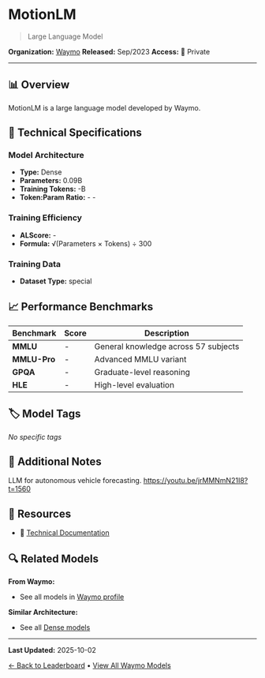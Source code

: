 # MotionLM

> Large Language Model

**Organization:** [Waymo](../../labs/waymo.md)
**Released:** Sep/2023
**Access:** 🔴 Private

---

## 📊 Overview

MotionLM is a large language model developed by Waymo.

## 🔧 Technical Specifications

### Model Architecture
- **Type:** Dense
- **Parameters:** 0.09B
- **Training Tokens:** -B
- **Token:Param Ratio:** - -

### Training Efficiency
- **ALScore:** -
- **Formula:** √(Parameters × Tokens) ÷ 300

### Training Data
- **Dataset Type:** special

## 📈 Performance Benchmarks

| Benchmark | Score | Description |
|-----------|-------|-------------|
| **MMLU** | - | General knowledge across 57 subjects |
| **MMLU-Pro** | - | Advanced MMLU variant |
| **GPQA** | - | Graduate-level reasoning |
| **HLE** | - | High-level evaluation |

## 🏷️ Model Tags

_No specific tags_

## 📝 Additional Notes

LLM for autonomous vehicle forecasting. https://youtu.be/jrMMNmN21I8?t=1560

## 🔗 Resources

- 📄 [Technical Documentation](https://arxiv.org/abs/2309.16534)

## 🔍 Related Models

**From Waymo:**
- See all models in [Waymo profile](../../labs/waymo.md)

**Similar Architecture:**
- See all [Dense models](../../architectures/dense.md)

---

**Last Updated:** 2025-10-02

[← Back to Leaderboard](../../README.md) • [View All Waymo Models](../../labs/waymo.md)

